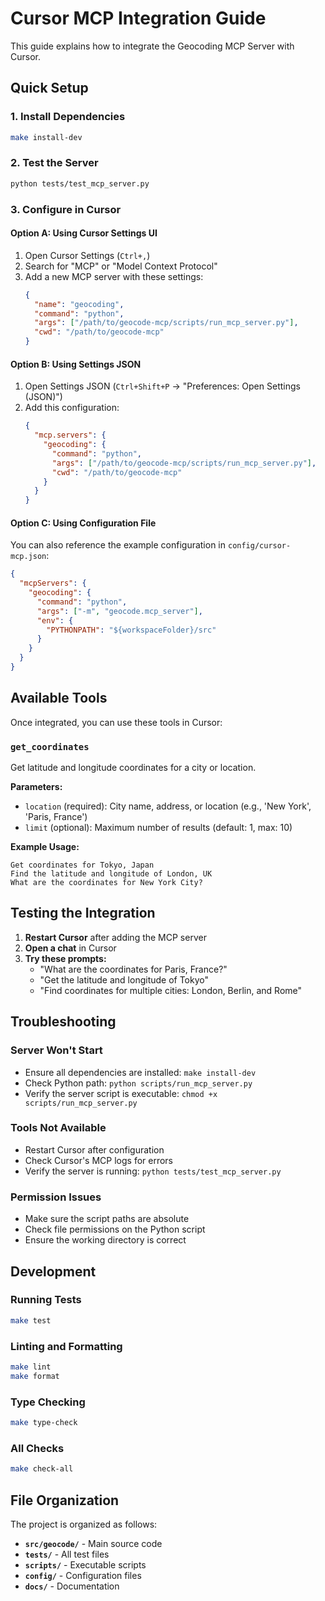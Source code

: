 # Cursor MCP Integration Guide

This guide explains how to integrate the Geocoding MCP Server with Cursor.

## Quick Setup

### 1. Install Dependencies
```bash
make install-dev
```

### 2. Test the Server
```bash
python tests/test_mcp_server.py
```

### 3. Configure in Cursor

#### Option A: Using Cursor Settings UI
1. Open Cursor Settings (`Ctrl+,`)
2. Search for "MCP" or "Model Context Protocol"
3. Add a new MCP server with these settings:
   ```json
   {
     "name": "geocoding",
     "command": "python",
     "args": ["/path/to/geocode-mcp/scripts/run_mcp_server.py"],
     "cwd": "/path/to/geocode-mcp"
   }
   ```

#### Option B: Using Settings JSON
1. Open Settings JSON (`Ctrl+Shift+P` → "Preferences: Open Settings (JSON)")
2. Add this configuration:
   ```json
   {
     "mcp.servers": {
       "geocoding": {
         "command": "python",
         "args": ["/path/to/geocode-mcp/scripts/run_mcp_server.py"],
         "cwd": "/path/to/geocode-mcp"
       }
     }
   }
   ```

#### Option C: Using Configuration File
You can also reference the example configuration in `config/cursor-mcp.json`:
```json
{
  "mcpServers": {
    "geocoding": {
      "command": "python",
      "args": ["-m", "geocode.mcp_server"],
      "env": {
        "PYTHONPATH": "${workspaceFolder}/src"
      }
    }
  }
}
```

## Available Tools

Once integrated, you can use these tools in Cursor:

### `get_coordinates`
Get latitude and longitude coordinates for a city or location.

**Parameters:**
- `location` (required): City name, address, or location (e.g., 'New York', 'Paris, France')
- `limit` (optional): Maximum number of results (default: 1, max: 10)

**Example Usage:**
```
Get coordinates for Tokyo, Japan
Find the latitude and longitude of London, UK
What are the coordinates for New York City?
```

## Testing the Integration

1. **Restart Cursor** after adding the MCP server
2. **Open a chat** in Cursor
3. **Try these prompts:**
   - "What are the coordinates for Paris, France?"
   - "Get the latitude and longitude of Tokyo"
   - "Find coordinates for multiple cities: London, Berlin, and Rome"

## Troubleshooting

### Server Won't Start
- Ensure all dependencies are installed: `make install-dev`
- Check Python path: `python scripts/run_mcp_server.py`
- Verify the server script is executable: `chmod +x scripts/run_mcp_server.py`

### Tools Not Available
- Restart Cursor after configuration
- Check Cursor's MCP logs for errors
- Verify the server is running: `python tests/test_mcp_server.py`

### Permission Issues
- Make sure the script paths are absolute
- Check file permissions on the Python script
- Ensure the working directory is correct

## Development

### Running Tests
```bash
make test
```

### Linting and Formatting
```bash
make lint
make format
```

### Type Checking
```bash
make type-check
```

### All Checks
```bash
make check-all
```

## File Organization

The project is organized as follows:
- **`src/geocode/`** - Main source code
- **`tests/`** - All test files
- **`scripts/`** - Executable scripts
- **`config/`** - Configuration files
- **`docs/`** - Documentation 
